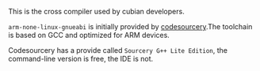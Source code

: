 This is the cross compiler used by cubian developers.

`arm-none-linux-gnueabi` is initially provided by [codesourcery](http://www.codesourcery.com/).The toolchain is based on GCC and optimized for ARM devices.

Codesourcery has a provide called `Sourcery G++ Lite Edition`, the command-line version is free, the IDE is not.
